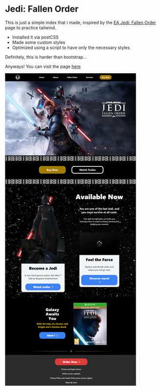 # Jedi: Fallen Order

This is just a simple index that i made, inspired by the [EA Jedi: Fallen Order](https://www.ea.com/es-es/games/starwars/jedi/jedi-fallen-order)
page to practice tailwind.  

* Installed it via postCSS
* Made some custom styles
* Optimized using a script to have only the necessary styles

Definitely, this is harder than bootstrap...

Anyways! You can visit the page [here](https://sami-sopas.github.io/Fallen-Order/)

![My Image](page.png)



